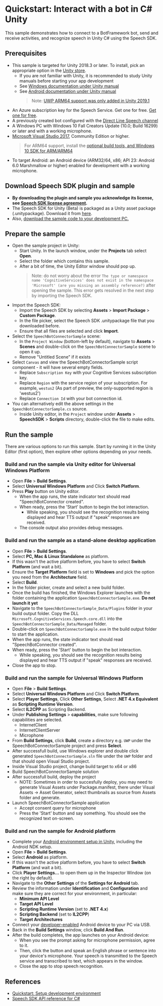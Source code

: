 # Quickstart: Interact with a bot in C# Unity

This sample demonstrates how to connect to a BotFramework bot, send and receive activities, and recognize speech in Unity C# using the Speech SDK.

## Prerequisites

* This sample is targeted for Unity 2018.3 or later. To install, pick an appropriate option in the [Unity store](https://store.unity.com).
  * If you are not familiar with Unity, it is recommended to study Unity manuals before starting your app development
  * See [Windows documentation under Unity manual](https://docs.unity3d.com/Manual/Windows.html)
  * See [Android documentation under Unity manual](https://docs.unity3d.com/Manual/android.html)
    >Note:
    >[UWP ARM64 support was only added in Unity 2019.1](https://blogs.unity3d.com/2019/04/16/introducing-unity-2019-1/#universal)
* An Azure subscription key for the Speech Service. Get one for free. [Get one for free](https://docs.microsoft.com/azure/cognitive-services/speech-service/get-started).
* A previously created bot configured with the [Direct Line Speech channel](https://docs.microsoft.com/azure/bot-service/bot-service-channel-connect-directlinespeech)
* A Windows PC with Windows 10 Fall Creators Update (10.0; Build 16299) or later and with a working microphone.
* [Microsoft Visual Studio 2017](https://www.visualstudio.com/), Community Edition or higher.
    > For ARM64 support, install the [optional build tools, and Windows 10 SDK for ARM/ARM64](https://blogs.windows.com/buildingapps/2018/11/15/official-support-for-windows-10-on-arm-development/)
* To target Android: an Android device (ARM32/64, x86; API 23: Android 6.0 Marshmallow or higher) enabled for development  with a working microphone.

## Download Speech SDK plugin and sample

* **By downloading the plugin and sample you acknowledge its license, see [Speech SDK license agreement](https://aka.ms/csspeech/license201809).**
* The Speech SDK for Unity (Beta) is packaged as a Unity asset package (.unitypackage). Download it from [here](https://aka.ms/csspeech/unitypackage).
* Also, [download the sample code to your development PC.](/README.md#get-the-samples)

## Prepare the sample

* Open the sample project in Unity:
  * Start Unity. In the launch window, under the **Projects** tab select **Open**.
  * Select the folder which contains this sample.
  * After a bit of time, the Unity Editor window should pop up.
    > Note: do not worry about the error  `The type or namespace name
    > 'CognitiveServices' does not exist in the namespace 'Microsoft' (are you
    > missing an assembly reference?)` after opening the sample. This error
    > gets resolved in the next step by importing the Speech SDK.
* Import the Speech SDK:
  * Import the Speech SDK by selecting **Assets** > **Import Package** > **Custom Package**.
  * In the file picker, select the Speech SDK .unitypackage file that you downloaded before.
  * Ensure that all files are selected and click **Import**.
* Select the `SpeechBotConnectorSample` scene:
  * In the `Project Window` (bottom-left by default), navigate to **Assets** > **Scenes** and double-click on the `SpeechBotConnectorSample` scene to open it up.
  * Remove "Untitled Scene" if it exists
* Select `Canvas` and view the SpeechBotConnectorSample script component - it will have several empty fields.
  * Replace `Subscription Key` with your Cognitive Services subscription key.
  * Replace `Region` with the service region of your subscription. For example, `westus2` (As part of preview, the only-supported region is 'westus2')
  * Replace `Connection Id` with your bot connection id.
* You can alternatively edit the above settings in the `SpeechBotConnectorSample.cs` source.
  * Inside Unity editor, in the `Project` window under **Assets** > **SpeechSDK** > **Scripts** directory, double-click the file to make edits.

## Run the sample

There are various options to run this sample.
Start by running it in the Unity Editor (first option), then explore other options depending on your needs.

### Build and run the sample via Unity editor for Universal Windows Platform

* Open **File** \> **Build Settings**.
* Select **Universal Windows Platform** and Click **Switch Platform**.
* Press **Play** button on Unity editor.
  * When the app runs, the state indicator text should read "SpeechBotConnector created".
  * When ready, press the 'Start' button to begin the bot interaction.
    * While speaking, you should see the recognition results being displayed and hear TTS output if "speak" responses are received.
  * The console output also provides debug messages.

### Build and run the sample as a stand-alone desktop application

* Open **File** > **Build Settings**.
* Select **PC, Mac & Linux Standalone** as platform.
* If this wasn't the active platform before, you have to select **Switch Platform** (and wait a bit).
* Ensure the **Target Platform** field is set to **Windows** and pick the option you need from the **Architecture** field.
* Select **Build**.
* In the folder picker, create and select a new build folder.
* Once the build has finished, the Windows Explorer launches with the folder containing the application `SpeechBotConnectorSample.exe`. **Do not launch it yet**
* Navigate to the `SpeechBotConnectorSample_Data/Plugins` folder in your build output folder. Copy the DLL `Microsoft.CognitiveServices.Speech.core.dll` into the `SpeechBotConnectorSample_Data/Managed` folder.
* Double-click on `SpeechBotConnectorSample.exe` in the build output folder to start the application.
* When the app runs, the state indicator text should read "SpeechBotConnector created".
* When ready, press the 'Start' button to begin the bot interaction.
  * While speaking, you should see the recognition results being displayed and hear TTS output if "speak" responses are received.
* Close the app to stop.

### Build and run the sample for Universal Windows Platform

* Open **File** \> **Build Settings**.
* Select **Universal Windows Platform** and Click **Switch Platform**.
* Select **Player Settings**, Click **Other Settings**, Select **.NET 4.x Equivalent** as **Scripting Runtime Version**.
* Select **IL2CPP** as Scripting Backend.
* Under **Publishing Settings** \> **capabilities**, make sure following capabilities are selected.
  * InternetClient
  * InternetClientServer
  * Microphone
* From **Build Settings**, click **Build**, create a directory e.g. `UWP` under the SpeechBotConnectorSample project and press **Select**.
* After successfull build, use Windows explorer and double click generated `SpeechBotConnectorSample.sln` file under the `UWP` folder and that should open Visual Studio project.
* Inside Visual Studio project, change build target to x64 or x86
* Build SpeechBotConnectorSample solution
* After successfull build, deploy the project
  * NOTE: Sometimes in order to succesfully deploy, you may need to generate Visual Assets under Package.manifest, there under
          Visual Assets -> Asset Generator, select thumbnails as source from Assets folder and generate.
* Launch SpeechBotConnectorSample application
  * Accept consent query for microphone
  * Press the 'Start' button and say something. You should see the recognized text on-screen.

### Build and run the sample for Android platform

* Complete your [Android environment setup in Unity](https://docs.unity3d.com/Manual/android-sdksetup.html), including the Android NDK setup.
* Open **File** > **Build Settings**.
* Select **Android** as platform.
* If this wasn't the active platform before, you have to select **Switch Platform** (and wait a bit).
* Click **Player Settings...** to open them up in the Inspector Window (on the right by default).
* Navigate to the **Other Settings** of the **Settings for Android** tab.
* Review the information under **Identification** and **Configuration** and make sure they are correct for your environment, in particular:
  * **Minimum API Level**
  * **Target API Level**
  * **Scripting Runtime Version** (set to **.NET 4.x**)
  * **Scripting Backend** (set to **IL2CPP**)
  * **Target Architectures**
* Connect your [developer-enabled](https://developer.android.com/studio/debug/dev-options) Android device to your PC via USB.
* Back in the **Build Settings** window, click **Build And Run**.
* After the build completes, the app launches on your Android device:
  * When you see the prompt asking for microphone permission, agree to it.
  * Then, click the button and speak an English phrase or sentence into your device's microphone. Your speech is transmitted to the Speech service and transcribed to text, which appears in the window.
  * Close the app to stop speech recognition.

## References

* [Quickstart: Setup development environment](/azure/cognitive-services/speech-service/quickstarts/setup-platform?tabs=unity%2Cwindows%2Cjre%2Cbrowser&pivots=programming-language-csharp)
* [Speech SDK API reference for C#](https://aka.ms/csspeech/csharpref)
